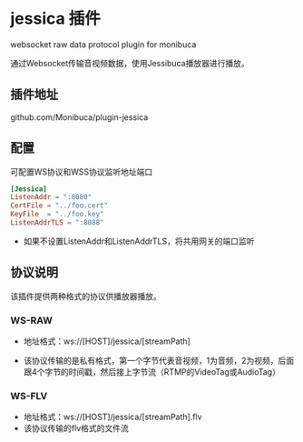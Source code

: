 # jessica 插件
websocket raw data protocol plugin for monibuca

通过Websocket传输音视频数据，使用Jessibuca播放器进行播放。

## 插件地址

github.com/Monibuca/plugin-jessica

## 配置

可配置WS协议和WSS协议监听地址端口

```toml
[Jessica]
ListenAddr = ":8080"
CertFile = "../foo.cert"
KeyFile  = "../foo.key"
ListenAddrTLS = ":8088"
```

- 如果不设置ListenAddr和ListenAddrTLS，将共用网关的端口监听

## 协议说明

该插件提供两种格式的协议供播放器播放。

### WS-RAW

- 地址格式：ws://[HOST]/jessica/[streamPath]

- 该协议传输的是私有格式，第一个字节代表音视频，1为音频，2为视频，后面跟4个字节的时间戳，然后接上字节流（RTMP的VideoTag或AudioTag）

### WS-FLV

- 地址格式：ws://[HOST]/jessica/[streamPath].flv
- 该协议传输的flv格式的文件流
